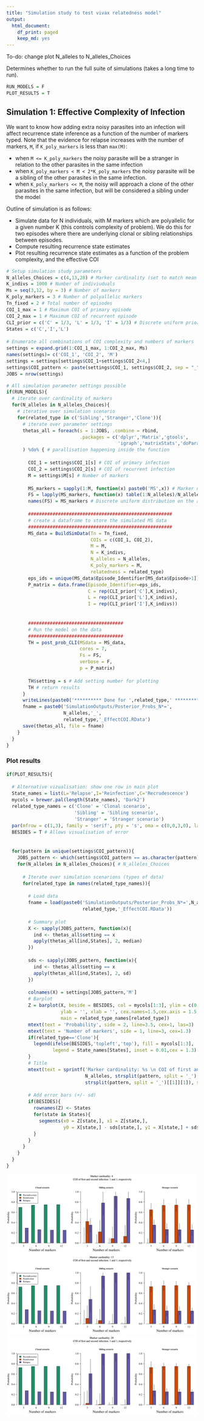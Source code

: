 ```yaml
---
title: "Simulation study to test vivax relatedness model"
output:
  html_document:
    df_print: paged
    keep_md: yes
---
```


To-do: change plot N_alleles to N_alleles_Choices






Determines whether to run the full suite of simulations (takes a long time to run).

```r
RUN_MODELS = F
PLOT_RESULTS = T
```

## Simulation 1: Effective Complexity of Infection

We want to know how adding extra noisy parasites into an infection will affect recurrence state inference as a function of the number of markers typed. Note that the evidence for relapse increases with the number of markers, `M`, if `K_poly_markers` is less than `max(M)`: 

* when `M <= K_poly_markers` the noisy parasite will be a stranger in relation to the other parasites in the same infection 
* when `K_poly_markers < M < 2*K_poly_markers` the noisy parasite will be a sibling of the other parasites in the same infection. 
* when `K_poly_markers << M`, the noisy will approach a clone of the other parasites in the same infection, but will be considered a sibling under the model

Outline of simulation is as follows:

* Simulate data for N individuals, with M markers which are polyallelic for a given number K (this controls complexity of problem). We do this for two episodes where there are underlying clonal or sibling relationships between episodes.
* Compute resulting recurrence state estimates
* Plot resulting recurrence state estimates as a function of the problem complexity, and the effective COI


```r
# Setup simulation study parameters
N_alleles_Choices = c(4,13,28) # Marker cardinality (set to match mean and range our panel)
K_indivs = 1000 # Number of indiviuduals
Ms = seq(3,12, by = 3) # Number of markers
K_poly_markers = 3 # Number of polyallelic markers 
Tn_fixed = 2 # Total number of episodes
COI_1_max = 1 # Maximum COI of primary episode 
COI_2_max = 1 # Maximum COI of recurrent episode
CLI_prior = c('C' = 1/3, 'L' = 1/3, 'I' = 1/3) # Discrete uniform prior on recurrence states 
States = c('C','I','L')

# Enumerate all combinations of COI complexity and numbers of markers
settings = expand.grid(1:COI_1_max, 1:COI_2_max, Ms) 
names(settings)= c('COI_1', 'COI_2', 'M')
settings = settings[settings$COI_1+settings$COI_2<4,]
settings$COI_pattern <- paste(settings$COI_1, settings$COI_2, sep = "_")
JOBS = nrow(settings)
```


```r
# All simulation parameter settings possible
if(RUN_MODELS){
  # iterate over cardinality of markers
  for(N_alleles in N_alleles_Choices){
    # iterative over simulation scenario 
    for(related_type in c('Sibling','Stranger','Clone')){
      # iterate over parameter settings
      thetas_all = foreach(s = 1:JOBS, .combine = rbind, 
                           .packages = c('dplyr','Matrix','gtools',
                                         'igraph','matrixStats','doParallel')
      ) %do% { # parallisation happening inside the function
        
        COI_1 = settings$COI_1[s] # COI of primary infection
        COI_2 = settings$COI_2[s] # COI of recurrent infection
        M = settings$M[s] # Number of markers
        
        MS_markers = sapply(1:M, function(x) paste0('MS',x)) # Marker names
        FS = lapply(MS_markers, function(x) table(1:N_alleles)/N_alleles) # Marker frequencies
        names(FS) = MS_markers # Discrete uniform distribution on the alleles 
        
        #####################################################
        # create a dataframe to store the simulated MS data
        #####################################################
        MS_data = BuildSimData(Tn = Tn_fixed, 
                               COIs = c(COI_1, COI_2), 
                               M = M, 
                               N = K_indivs,
                               N_alleles = N_alleles, 
                               K_poly_markers = M, 
                               relatedness = related_type)
        eps_ids = unique(MS_data$Episode_Identifier[MS_data$Episode>1])
        P_matrix = data.frame(Episode_Identifier=eps_ids,
                              C = rep(CLI_prior['C'],K_indivs),
                              L = rep(CLI_prior['L'],K_indivs),
                              I = rep(CLI_prior['I'],K_indivs))
        
        
        ###################################
        # Run the model on the data
        ###################################
        TH = post_prob_CLI(MSdata = MS_data, 
                           cores = 7,
                           Fs = FS, 
                           verbose = F, 
                           p = P_matrix)
        
        TH$setting = s # Add setting number for plotting
        TH # return results
      }
      writeLines(paste0('********** Done for ',related_type,' **********'))
      fname = paste0('SimulationOutputs/Posterior_Probs_N*=',
                     N_alleles,'_',
                     related_type,'_EffectCOI.RData')
      save(thetas_all, file = fname)
    }
  }
}
```



### Plot results


```r
if(PLOT_RESULTS){
  
  # Alternative vizualisation: show one row in main plot
  State_names = list(L='Relapse',I='Reinfection',C='Recrudescence')
  mycols = brewer.pal(length(State_names), 'Dark2')
  related_type_names = c('Clone' = 'Clonal scenario', 
                         'Sibling' = 'Sibling scenario',
                         'Stranger' = 'Stranger scenario')
  par(mfrow = c(1,3), family = 'serif', pty = 's', oma = c(0,0,3,0), las =1, mar=c(4,5,4,1))
  BESIDES = T # Allows visualisation of error
  
  
  for(pattern in unique(settings$COI_pattern)){
    JOBS_pattern <- which(settings$COI_pattern == as.character(pattern))
    for(N_alleles in N_alleles_Choices){ # N_alleles_Choices
      
      # Iterate over simulation scenarions (types of data)
      for(related_type in names(related_type_names)){
        
        # Load data 
        fname = load(paste0('SimulationOutputs/Posterior_Probs_N*=',N_alleles,'_',
                            related_type,'_EffectCOI.RData'))
        
        # Summary plot
        X <- sapply(JOBS_pattern, function(x){
          ind <- thetas_all$setting == x
          apply(thetas_all[ind,States], 2, median)
        })
        
        sds <- sapply(JOBS_pattern, function(x){
          ind <- thetas_all$setting == x
          apply(thetas_all[ind,States], 2, sd)
        })
        
        colnames(X) = settings[JOBS_pattern,'M']
        # Barplot
        Z = barplot(X, beside = BESIDES, col = mycols[1:3], ylim = c(0,1), 
                    ylab = '', xlab = '', cex.names=1.5,cex.axis = 1.5,
                    main = related_type_names[related_type])
        mtext(text = 'Probability', side = 2, line=3.5, cex=1, las=3)
        mtext(text = 'Number of markers', side = 1, line=3, cex=1.3)
        if(related_type=='Clone'){
          legend(ifelse(BESIDES,'topleft','top'), fill = mycols[1:3], 
                 legend = State_names[States], inset = 0.01,cex = 1.3)
        }
        # Title
        mtext(text = sprintf('Marker cardinality: %s \n COI of first and second infection: %s and %s, respectively', 
                             N_alleles, strsplit(pattern, split = '_')[[1]][1], 
                             strsplit(pattern, split = '_')[[1]][1]), side = 3, outer = T)
        
        # Add error bars (+/- sd)
        if(BESIDES){
          rownames(Z) <- States
          for(state in States){
            segments(x0 = Z[state,], x1 = Z[state,], 
                     y0 = X[state,] - sds[state,], y1 = X[state,] + sds[state,])
          }
        }
      }
    }
  }
}
```

![](SimulationStudy_files/figure-html/results_COI_effect-1.png)<!-- -->![](SimulationStudy_files/figure-html/results_COI_effect-2.png)<!-- -->![](SimulationStudy_files/figure-html/results_COI_effect-3.png)<!-- -->

